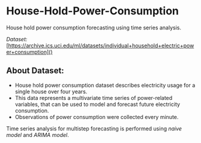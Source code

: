 # House-Hold-Power-Consumption
House hold power consumption forecasting using time series analysis.

_Dataset:_ [https://archive.ics.uci.edu/ml/datasets/individual+household+electric+power+consumption]()


## About Dataset: 
- House hold power consumption dataset describes electricity usage for a single house over four years.
- This data represents a multivariate time series of power-related variables, that can be used to model and forecast future electricity consumption.
- Observations of power consumption were collected every minute.

Time series analysis for multistep forecasting is performed using _naive model_ and _ARIMA model_.
